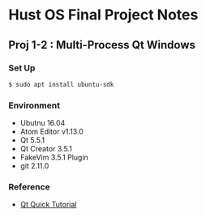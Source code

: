 # Hust OS Final Project Notes

## Proj 1-2 : Multi-Process Qt Windows

### Set Up

```sh
$ sudo apt install ubuntu-sdk
```

### Environment

*   Ubutnu 16.04
*   Atom Editor v1.13.0
*   Qt 5.5.1
*   Qt Creator 3.5.1
*   FakeVim 3.5.1 Plugin
*   git 2.11.0

### Reference

*   [Qt Quick Tutorial](https://www.gitbook.com/book/wizardforcel/qt-beginning/details)
